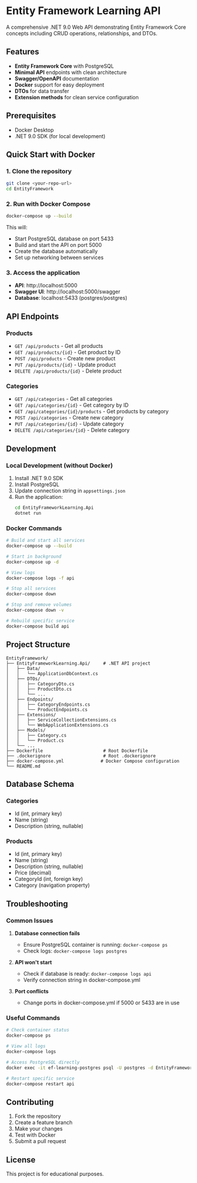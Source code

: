 # Entity Framework Learning API

A comprehensive .NET 9.0 Web API demonstrating Entity Framework Core concepts including CRUD operations, relationships, and DTOs.

## Features

- **Entity Framework Core** with PostgreSQL
- **Minimal API** endpoints with clean architecture
- **Swagger/OpenAPI** documentation
- **Docker** support for easy deployment
- **DTOs** for data transfer
- **Extension methods** for clean service configuration

## Prerequisites

- Docker Desktop
- .NET 9.0 SDK (for local development)

## Quick Start with Docker

### 1. Clone the repository
```bash
git clone <your-repo-url>
cd EntityFramework
```

### 2. Run with Docker Compose
```bash
docker-compose up --build
```

This will:
- Start PostgreSQL database on port 5433
- Build and start the API on port 5000
- Create the database automatically
- Set up networking between services

### 3. Access the application
- **API**: http://localhost:5000
- **Swagger UI**: http://localhost:5000/swagger
- **Database**: localhost:5433 (postgres/postgres)

## API Endpoints

### Products
- `GET /api/products` - Get all products
- `GET /api/products/{id}` - Get product by ID
- `POST /api/products` - Create new product
- `PUT /api/products/{id}` - Update product
- `DELETE /api/products/{id}` - Delete product

### Categories
- `GET /api/categories` - Get all categories
- `GET /api/categories/{id}` - Get category by ID
- `GET /api/categories/{id}/products` - Get products by category
- `POST /api/categories` - Create new category
- `PUT /api/categories/{id}` - Update category
- `DELETE /api/categories/{id}` - Delete category

## Development

### Local Development (without Docker)
1. Install .NET 9.0 SDK
2. Install PostgreSQL
3. Update connection string in `appsettings.json`
4. Run the application:
   ```bash
   cd EntityFrameworkLearning.Api
   dotnet run
   ```

### Docker Commands

```bash
# Build and start all services
docker-compose up --build

# Start in background
docker-compose up -d

# View logs
docker-compose logs -f api

# Stop all services
docker-compose down

# Stop and remove volumes
docker-compose down -v

# Rebuild specific service
docker-compose build api
```

## Project Structure

```
EntityFramework/
├── EntityFrameworkLearning.Api/     # .NET API project
│   ├── Data/
│   │   └── ApplicationDbContext.cs
│   ├── DTOs/
│   │   ├── CategoryDto.cs
│   │   ├── ProductDto.cs
│   │   └── ...
│   ├── Endpoints/
│   │   ├── CategoryEndpoints.cs
│   │   └── ProductEndpoints.cs
│   ├── Extensions/
│   │   ├── ServiceCollectionExtensions.cs
│   │   └── WebApplicationExtensions.cs
│   ├── Models/
│   │   ├── Category.cs
│   │   └── Product.cs
│   └── ...
├── Dockerfile                       # Root Dockerfile
├── .dockerignore                    # Root .dockerignore
├── docker-compose.yml              # Docker Compose configuration
└── README.md
```

## Database Schema

### Categories
- Id (int, primary key)
- Name (string)
- Description (string, nullable)

### Products
- Id (int, primary key)
- Name (string)
- Description (string, nullable)
- Price (decimal)
- CategoryId (int, foreign key)
- Category (navigation property)

## Troubleshooting

### Common Issues

1. **Database connection fails**
   - Ensure PostgreSQL container is running: `docker-compose ps`
   - Check logs: `docker-compose logs postgres`

2. **API won't start**
   - Check if database is ready: `docker-compose logs api`
   - Verify connection string in docker-compose.yml

3. **Port conflicts**
   - Change ports in docker-compose.yml if 5000 or 5433 are in use

### Useful Commands

```bash
# Check container status
docker-compose ps

# View all logs
docker-compose logs

# Access PostgreSQL directly
docker exec -it ef-learning-postgres psql -U postgres -d EntityFrameworkLearning

# Restart specific service
docker-compose restart api
```

## Contributing

1. Fork the repository
2. Create a feature branch
3. Make your changes
4. Test with Docker
5. Submit a pull request

## License

This project is for educational purposes. 